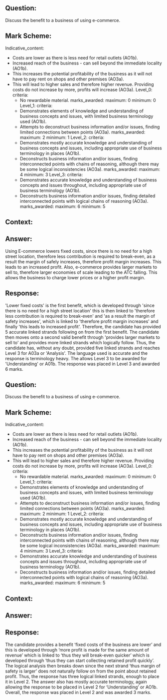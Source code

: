 ## Question:
Discuss the benefit to a business of using e-commerce.

## Mark Scheme:
Indicative_content:
  - Costs are lower as there is less need for retail outlets (AO1b).
  - Increased reach of the business - can sell beyond the immediate locality (AO1b).
  - This increases the potential profitability of the business as it will not have to pay rent on shops and other premises (AO3a).
  - This will lead to higher sales and therefore higher revenue. Providing costs do not increase by more, profits will increase (AO3a).
Level_0:
  criteria:
    - No rewardable material.
  marks_awarded:
    maximum: 0
    minimum: 0
Level_1:
  criteria:
    - Demonstrates elements of knowledge and understanding of business concepts and issues, with limited business terminology used (AO1b).
    - Attempts to deconstruct business information and/or issues, finding limited connections between points (AO3a).
  marks_awarded:
    maximum: 2
    minimum: 1
Level_2:
  criteria:
    - Demonstrates mostly accurate knowledge and understanding of business concepts and issues, including appropriate use of business terminology in places (AO1b).
    - Deconstructs business information and/or issues, finding interconnected points with chains of reasoning, although there may be some logical inconsistencies (AO3a).
  marks_awarded:
    maximum: 4
    minimum: 3
Level_3:
  criteria:
    - Demonstrates accurate knowledge and understanding of business concepts and issues throughout, including appropriate use of business terminology (AO1b).
    - Deconstructs business information and/or issues, finding detailed interconnected points with logical chains of reasoning (AO3a).
  marks_awarded:
    maximum: 6
    minimum: 5

## Context:

## Answer:
Using E-commerce lowers fixed costs, since there is no need for a high street location, therefore less contribution is required to break-even, as a result the margin of safely increases, therefore profit margin increases. This leads to an increased profit. Also, e-commerce provides larger markets to sell to, therefore larger economies of scale leading to the ATC falling. This allows the business to charge lower prices or a higher profit margin.

## Response:
'Lower fixed costs' is the first benefit, which is developed through 'since there is no need for a high street location' this is then linked to 'therefore less contribution is required to break-even' and 'as a result the margin of safety increases', which is linked to 'therefore profit margin increases' and finally 'this leads to increased profit'. Therefore, the candidate has provided 5 accurate linked strands following on from the first benefit. The candidate then moves onto a second valid benefit through 'provides larger markets to sell to' and provides more linked strands which logically follow. Thus, the candidate has, without any doubt, provided five linked strands and reaches Level 3 for A03a or 'Analysis'. The language used is accurate and the response is terminology heavy. The allows Level 3 to be awarded for 'Understanding' or A01b. The response was placed in Level 3 and awarded 6 marks.

## Question:
Discuss the benefit to a business of using e-commerce.

## Mark Scheme:
Indicative_content:
  - Costs are lower as there is less need for retail outlets (AO1b).
  - Increased reach of the business - can sell beyond the immediate locality (AO1b).
  - This increases the potential profitability of the business as it will not have to pay rent on shops and other premises (AO3a).
  - This will lead to higher sales and therefore higher revenue. Providing costs do not increase by more, profits will increase (AO3a).
Level_0:
  criteria:
    - No rewardable material.
  marks_awarded:
    maximum: 0
    minimum: 0
Level_1:
  criteria:
    - Demonstrates elements of knowledge and understanding of business concepts and issues, with limited business terminology used (AO1b).
    - Attempts to deconstruct business information and/or issues, finding limited connections between points (AO3a).
  marks_awarded:
    maximum: 2
    minimum: 1
Level_2:
  criteria:
    - Demonstrates mostly accurate knowledge and understanding of business concepts and issues, including appropriate use of business terminology in places (AO1b).
    - Deconstructs business information and/or issues, finding interconnected points with chains of reasoning, although there may be some logical inconsistencies (AO3a).
  marks_awarded:
    maximum: 4
    minimum: 3
Level_3:
  criteria:
    - Demonstrates accurate knowledge and understanding of business concepts and issues throughout, including appropriate use of business terminology (AO1b).
    - Deconstructs business information and/or issues, finding detailed interconnected points with logical chains of reasoning (AO3a).
  marks_awarded:
    maximum: 6
    minimum: 5

## Context:

## Answer:

## Response:
The candidate provides a benefit ‘fixed costs of the business are lower’ and this is
developed through ‘more profit is made for the same amount of revenue’ which is
linked to ‘thus they will break-even quicker’ which is developed through ‘thus they can start collecting retained profit quickly’. The logical analysis then breaks down since the next strand ‘thus margin of safety is larger’ does not naturally follow on from the point about retained profit. Thus, the response has three logical linked strands, enough to place it in Level 2. The answer also has mostly accurate terminology, again allowing the response to be placed in Level 2 for ‘Understanding’ or AO1b. Overall, the response was placed in Level 2 and was awarded 3 marks.